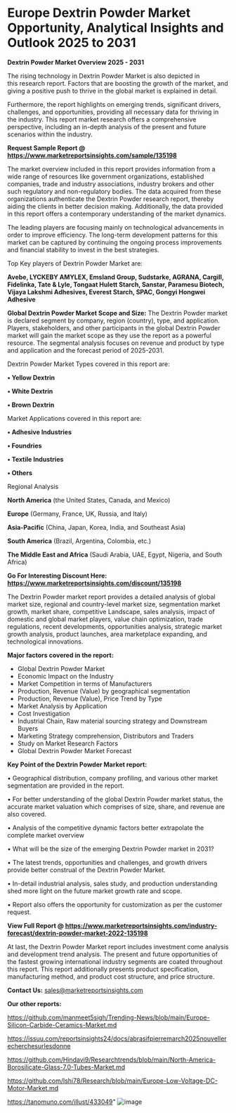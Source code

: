 # Europe Dextrin Powder Market Opportunity, Analytical Insights and Outlook 2025 to 2031

<Strong> Dextrin Powder Market Overview 2025 - 2031</strong>

The rising technology in Dextrin Powder Market is also depicted in this research report. Factors that are boosting the growth of the market, and giving a positive push to thrive in the global market is explained in detail.

Furthermore, the report highlights on emerging trends, significant drivers, challenges, and opportunities, providing all necessary data for thriving in the industry. This report market research offers a comprehensive perspective, including an in-depth analysis of the present and future scenarios within the industry.

<strong>Request Sample Report @ <a href=https://www.marketreportsinsights.com/sample/135198>https://www.marketreportsinsights.com/sample/135198</a></strong>

The market overview included in this report provides information from a wide range of resources like government organizations, established companies, trade and industry associations, industry brokers and other such regulatory and non-regulatory bodies. The data acquired from these organizations authenticate the Dextrin Powder research report, thereby aiding the clients in better decision making. Additionally, the data provided in this report offers a contemporary understanding of the market dynamics.

The leading players are focusing mainly on technological advancements in order to improve efficiency. The long-term development patterns for this market can be captured by continuing the ongoing process improvements and financial stability to invest in the best strategies.

Top Key players of Dextrin Powder Market are:

<strong>Avebe, LYCKEBY AMYLEX, Emsland Group, Sudstarke, AGRANA, Cargill, Fidelinka, Tate & Lyle, Tongaat Hulett Starch, Sanstar, Paramesu Biotech, Vijaya Lakshmi Adhesives, Everest Starch, SPAC, Gongyi Hongwei Adhesive</strong>

<strong><b>Global Dextrin Powder Market Scope and Size:</b></strong>
The Dextrin Powder market is declared segment by company, region (country), type, and application. Players, stakeholders, and other participants in the global Dextrin Powder market will gain the market scope as they use the report as a powerful resource. The segmental analysis focuses on revenue and product by type and application and the forecast period of 2025-2031.

Dextrin Powder Market Types covered in this report are:

<strong>• Yellow Dextrin

• White Dextrin

• Brown Dextrin</strong>

Market Applications covered in this report are:

<strong>• Adhesive Industries

• Foundries

• Textile Industries

• Others</strong> 

Regional Analysis

<strong>North America</strong> (the United States, Canada, and Mexico)

<strong>Europe</strong> (Germany, France, UK, Russia, and Italy)

<strong>Asia-Pacific</strong> (China, Japan, Korea, India, and Southeast Asia)

<strong>South America</strong> (Brazil, Argentina, Colombia, etc.)

<strong>The Middle East and Africa</strong> (Saudi Arabia, UAE, Egypt, Nigeria, and South Africa)

<strong>Go For Interesting Discount Here: <a href=https://www.marketreportsinsights.com/discount/135198>https://www.marketreportsinsights.com/discount/135198</a></strong>

The Dextrin Powder market report provides a detailed analysis of global market size, regional and country-level market size, segmentation market growth, market share, competitive Landscape, sales analysis, impact of domestic and global market players, value chain optimization, trade regulations, recent developments, opportunities analysis, strategic market growth analysis, product launches, area marketplace expanding, and technological innovations.

<strong><b>Major factors covered in the report:</b></strong>
<ul>
  <li>Global Dextrin Powder Market </li>
  <li>Economic Impact on the Industry</li>
  <li>Market Competition in terms of Manufacturers</li>
  <li>Production, Revenue (Value) by geographical segmentation</li>
  <li>Production, Revenue (Value), Price Trend by Type</li>
  <li>Market Analysis by Application</li>
  <li>Cost Investigation</li>
  <li>Industrial Chain, Raw material sourcing strategy and Downstream Buyers</li>
  <li>Marketing Strategy comprehension, Distributors and Traders</li>
  <li>Study on Market Research Factors</li>
  <li>Global Dextrin Powder Market Forecast</li>
</ul>

<strong><b>Key Point of the Dextrin Powder Market report:</b></strong>

• Geographical distribution, company profiling, and various other market segmentation are provided in the report.

• For better understanding of the global Dextrin Powder market status, the accurate market valuation which comprises of size, share, and revenue are also covered.

• Analysis of the competitive dynamic factors better extrapolate the complete market overview

• What will be the size of the emerging Dextrin Powder market in 2031?

• The latest trends, opportunities and challenges, and growth drivers provide better construal of the Dextrin Powder Market.

• In-detail industrial analysis, sales study, and production understanding shed more light on the future market growth rate and scope.

• Report also offers the opportunity for customization as per the customer request.

<strong><b>View Full Report @ <a href=https://www.marketreportsinsights.com/industry-forecast/dextrin-powder-market-2022-135198>https://www.marketreportsinsights.com/industry-forecast/dextrin-powder-market-2022-135198</a></b></strong>


At last, the Dextrin Powder Market report includes investment come analysis and development trend analysis. The present and future opportunities of the fastest growing international industry segments are coated throughout this report. This report additionally presents product specification, manufacturing method, and product cost structure, and price structure.

<strong>Contact Us:</strong>
sales@marketreportsinsights.com

<strong>Our other reports:</strong>

<a href=https://github.com/manmeet5sigh/Trending-News/blob/main/Europe-Silicon-Carbide-Ceramics-Market.md>https://github.com/manmeet5sigh/Trending-News/blob/main/Europe-Silicon-Carbide-Ceramics-Market.md</a>

<a href=https://issuu.com/reportsinsights24/docs/abrasifpierremarch2025nouvellerecherchesurlesdonne>https://issuu.com/reportsinsights24/docs/abrasifpierremarch2025nouvellerecherchesurlesdonne</a>

<a href=https://github.com/Hindavi9/Researchtrends/blob/main/North-America-Borosilicate-Glass-7.0-Tubes-Market.md>https://github.com/Hindavi9/Researchtrends/blob/main/North-America-Borosilicate-Glass-7.0-Tubes-Market.md</a>

<a href=https://github.com/Ishi78/Research/blob/main/Europe-Low-Voltage-DC-Motor-Market.md>https://github.com/Ishi78/Research/blob/main/Europe-Low-Voltage-DC-Motor-Market.md</a>

<a href=https://tanomuno.com/illust/433049>https://tanomuno.com/illust/433049</a>"
![image](https://github.com/user-attachments/assets/1dd82bae-c42e-4385-a09b-ca1d5d1d052a)
